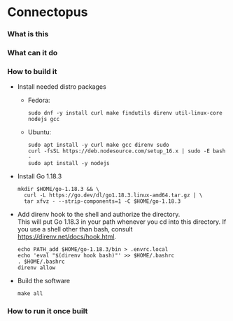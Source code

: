 # Connectopus

### What is this

### What can it do

### How to build it

* Install needed distro packages
    * Fedora:
      ```
      sudo dnf -y install curl make findutils direnv util-linux-core nodejs gcc
      ```
    * Ubuntu:
      ```
      sudo apt install -y curl make gcc direnv sudo
      curl -fsSL https://deb.nodesource.com/setup_16.x | sudo -E bash -
      sudo apt install -y nodejs
      ```

* Install Go 1.18.3
  ```
  mkdir $HOME/go-1.18.3 && \
    curl -L https://go.dev/dl/go1.18.3.linux-amd64.tar.gz | \
    tar xfvz - --strip-components=1 -C $HOME/go-1.18.3
  ```

* Add direnv hook to the shell and authorize the directory.    
  This will put Go 1.18.3 in your path whenever you cd into this directory.  If you use a shell other than bash, consult https://direnv.net/docs/hook.html.
  ```
  echo PATH_add $HOME/go-1.18.3/bin > .envrc.local
  echo 'eval "$(direnv hook bash)"' >> $HOME/.bashrc
  . $HOME/.bashrc
  direnv allow
  ```

* Build the software
  ```
  make all
  ```

### How to run it once built
